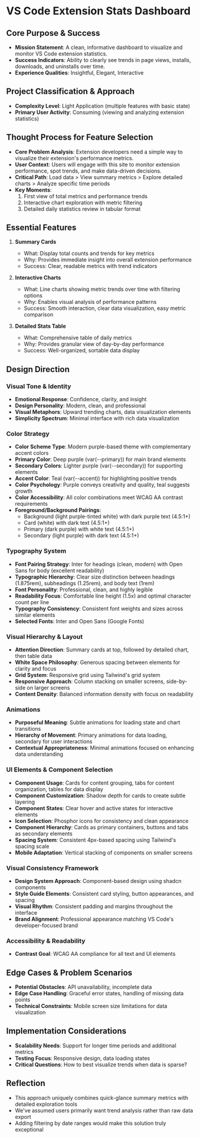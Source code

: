 # VS Code Extension Stats Dashboard

## Core Purpose & Success
- **Mission Statement**: A clean, informative dashboard to visualize and monitor VS Code extension statistics.
- **Success Indicators**: Ability to clearly see trends in page views, installs, downloads, and uninstalls over time.
- **Experience Qualities**: Insightful, Elegant, Interactive

## Project Classification & Approach
- **Complexity Level**: Light Application (multiple features with basic state)
- **Primary User Activity**: Consuming (viewing and analyzing extension statistics)

## Thought Process for Feature Selection
- **Core Problem Analysis**: Extension developers need a simple way to visualize their extension's performance metrics.
- **User Context**: Users will engage with this site to monitor extension performance, spot trends, and make data-driven decisions.
- **Critical Path**: Load data > View summary metrics > Explore detailed charts > Analyze specific time periods
- **Key Moments**: 
  1. First view of total metrics and performance trends
  2. Interactive chart exploration with metric filtering
  3. Detailed daily statistics review in tabular format

## Essential Features
1. **Summary Cards**
   - What: Display total counts and trends for key metrics
   - Why: Provides immediate insight into overall extension performance
   - Success: Clear, readable metrics with trend indicators

2. **Interactive Charts**
   - What: Line charts showing metric trends over time with filtering options
   - Why: Enables visual analysis of performance patterns
   - Success: Smooth interaction, clear data visualization, easy metric comparison

3. **Detailed Stats Table**
   - What: Comprehensive table of daily metrics
   - Why: Provides granular view of day-by-day performance
   - Success: Well-organized, sortable data display

## Design Direction

### Visual Tone & Identity
- **Emotional Response**: Confidence, clarity, and insight
- **Design Personality**: Modern, clean, and professional
- **Visual Metaphors**: Upward trending charts, data visualization elements
- **Simplicity Spectrum**: Minimal interface with rich data visualization

### Color Strategy
- **Color Scheme Type**: Modern purple-based theme with complementary accent colors
- **Primary Color**: Deep purple (var(--primary)) for main brand elements
- **Secondary Colors**: Lighter purple (var(--secondary)) for supporting elements
- **Accent Color**: Teal (var(--accent)) for highlighting positive trends
- **Color Psychology**: Purple conveys creativity and quality, teal suggests growth
- **Color Accessibility**: All color combinations meet WCAG AA contrast requirements
- **Foreground/Background Pairings**: 
  - Background (light purple-tinted white) with dark purple text (4.5:1+)
  - Card (white) with dark text (4.5:1+)
  - Primary (dark purple) with white text (4.5:1+)
  - Secondary (light purple) with dark text (4.5:1+)

### Typography System
- **Font Pairing Strategy**: Inter for headings (clean, modern) with Open Sans for body (excellent readability)
- **Typographic Hierarchy**: Clear size distinction between headings (1.875rem), subheadings (1.25rem), and body text (1rem)
- **Font Personality**: Professional, clean, and highly legible
- **Readability Focus**: Comfortable line height (1.5x) and optimal character count per line
- **Typography Consistency**: Consistent font weights and sizes across similar elements
- **Selected Fonts**: Inter and Open Sans (Google Fonts)

### Visual Hierarchy & Layout
- **Attention Direction**: Summary cards at top, followed by detailed chart, then table data
- **White Space Philosophy**: Generous spacing between elements for clarity and focus
- **Grid System**: Responsive grid using Tailwind's grid system
- **Responsive Approach**: Column stacking on smaller screens, side-by-side on larger screens
- **Content Density**: Balanced information density with focus on readability

### Animations
- **Purposeful Meaning**: Subtle animations for loading state and chart transitions
- **Hierarchy of Movement**: Primary animations for data loading, secondary for user interactions
- **Contextual Appropriateness**: Minimal animations focused on enhancing data understanding

### UI Elements & Component Selection
- **Component Usage**: Cards for content grouping, tabs for content organization, tables for data display
- **Component Customization**: Shadow depth for cards to create subtle layering
- **Component States**: Clear hover and active states for interactive elements
- **Icon Selection**: Phosphor icons for consistency and clean appearance
- **Component Hierarchy**: Cards as primary containers, buttons and tabs as secondary elements
- **Spacing System**: Consistent 4px-based spacing using Tailwind's spacing scale
- **Mobile Adaptation**: Vertical stacking of components on smaller screens

### Visual Consistency Framework
- **Design System Approach**: Component-based design using shadcn components
- **Style Guide Elements**: Consistent card styling, button appearances, and spacing
- **Visual Rhythm**: Consistent padding and margins throughout the interface
- **Brand Alignment**: Professional appearance matching VS Code's developer-focused brand

### Accessibility & Readability
- **Contrast Goal**: WCAG AA compliance for all text and UI elements

## Edge Cases & Problem Scenarios
- **Potential Obstacles**: API unavailability, incomplete data
- **Edge Case Handling**: Graceful error states, handling of missing data points
- **Technical Constraints**: Mobile screen size limitations for data visualization

## Implementation Considerations
- **Scalability Needs**: Support for longer time periods and additional metrics
- **Testing Focus**: Responsive design, data loading states
- **Critical Questions**: How to best visualize trends when data is sparse?

## Reflection
- This approach uniquely combines quick-glance summary metrics with detailed exploration tools
- We've assumed users primarily want trend analysis rather than raw data export
- Adding filtering by date ranges would make this solution truly exceptional